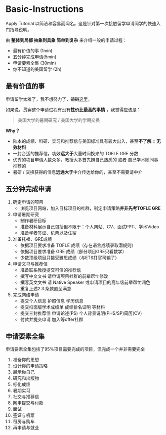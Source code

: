 # Basic-Instructions 
Apply Tutorial 以简洁和容易而闻名。这是针对第一次接触留学申请同学的快速入门指导说明。

由 **整体到局部 抽象到具象 简单到复杂** 来介绍一般的申请过程：

- 最有价值的事 (1min)
- 五分钟完成申请(5min)
- 申请要素全集 (30min)
- 你不知道的美国留学 (2h)

## 最有价值的事 ##
申请留学太难了，我不想努力了，~~请戳~~[这里](http://www.fupozhongxin.cn/)。

如果说，贯穿整个申请过程有没有**性价比最高的事情** ，我觉得应该是：

> 美国大学的暑期研究 / 美国大学的学期交换

**Why？**

- 陆本的成绩、科研、实习和推荐信与美国标准具有较大出入，甚至**不了解 = 无效材料**
- 一封合适的推荐信，功效**远大于**大量时间换来的 TOFLE GRE 分数
- 优秀的项目申请人数众多，教授大多首先捞自己熟悉的 或者 自己学术圈同事推荐的
- 暑研 / 交换获得的信息**远远大于**中介传达给你的，甚至不需要请中介

## 五分钟完成申请 ##

1. 确定申请的项目
   - 浏览项目网站，加入目标项目的社群，制定申请策略**并非先考TOFLE GRE**
2. 申请暑期研究
   - 制作暑研目标
   - 准备材料展示自己包括但不限于：个人网站、CV、面试PPT、学术Video
   - 准备学者签证、机票以及住宿
3. 准备托福、GRE成绩
   - 依据项目要求准备 TOFLE 成绩（存在语言成绩录取潜规则）
   - 依据项目要求准备 GRE 成绩（部分项目GRE只看数学）
   - 少数顶级项目只接受雅思成绩（与ETS打官司输了）
4. 申请文书与推荐信
   - 准备联系教授提交可信的推荐信
   - 撰写中文文书 请申请项目社群的前辈帮忙修改
   - 撰写英文文书 请 Native Speaker 或申请项目的高年级前辈帮忙润色
   - 重复上述2.3.条款直至满意
5. 完成网络申请
   - 提交个人信息 护照信息 学历信息
   - 提交扫面版学术成绩单 成绩排名证明 等材料
   - 提交三封推荐信 申请论述(PS) 个人背景说明(PHS/SP)简历(CV)
   - 付款并提交申请 加入等offer社群 

## 申请要素全集 ##
申请要素全集包括了95%项目需要完成的项目，但完成一个并非需要完全
1. 准备你的思想
2. 设计你的申请策略
3. 展示你自己
4. 研究和出版物
5. 标化成绩
6. 暑期实习
7. 社交与推荐信
8. 网申提交与付款
9. 面试
10. 签证与机票
11. 租房与购车
12. 再申请与就业

